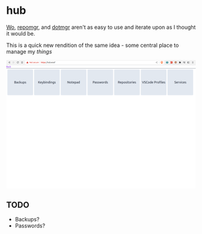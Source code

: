 # hub

[Wo](https://github.com/hyperupcall/wo), [repomgr](https://github.com/hyperupcall/repomgr), and [dotmgr](https://github.com/hyperupcall/dotmgr) aren't as easy to use and iterate upon as I thought it would be.

This is a quick new rendition of the same idea - some central place to manage my *things*

![Site](./assets/hub.png)

## TODO

- Backups?
- Passwords?
